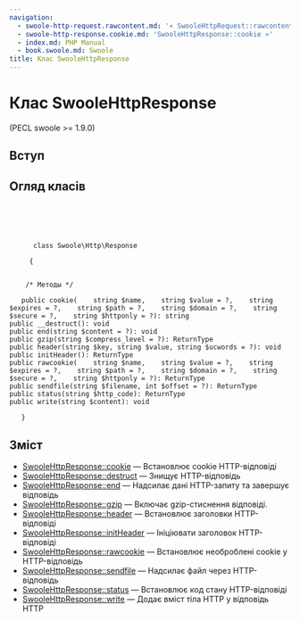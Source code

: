 ```yaml
---
navigation:
  - swoole-http-request.rawcontent.md: '« SwooleHttpRequest::rawcontent'
  - swoole-http-response.cookie.md: 'SwooleHttpResponse::cookie »'
  - index.md: PHP Manual
  - book.swoole.md: Swoole
title: Клас SwooleHttpResponse
---
```

# Клас SwooleHttpResponse

(PECL swoole >= 1.9.0)

## Вступ

## Огляд класів

```classsynopsis



    
     
      class Swoole\Http\Response
     
     {


    /* Методы */
    
   public cookie(    string $name,    string $value = ?,    string $expires = ?,    string $path = ?,    string $domain = ?,    string $secure = ?,    string $httponly = ?): string
public __destruct(): void
public end(string $content = ?): void
public gzip(string $compress_level = ?): ReturnType
public header(string $key, string $value, string $ucwords = ?): void
public initHeader(): ReturnType
public rawcookie(    string $name,    string $value = ?,    string $expires = ?,    string $path = ?,    string $domain = ?,    string $secure = ?,    string $httponly = ?): ReturnType
public sendfile(string $filename, int $offset = ?): ReturnType
public status(string $http_code): ReturnType
public write(string $content): void

   }
```

## Зміст

-   [SwooleHttpResponse::cookie](swoole-http-response.cookie.md) — Встановлює cookie HTTP-відповіді
-   [SwooleHttpResponse::destruct](swoole-http-response.destruct.md) — Знищує HTTP-відповідь
-   [SwooleHttpResponse::end](swoole-http-response.end.md) — Надсилає дані HTTP-запиту та завершує відповідь
-   [SwooleHttpResponse::gzip](swoole-http-response.gzip.md) — Включає gzip-стиснення відповіді.
-   [SwooleHttpResponse::header](swoole-http-response.header.md) — Встановлює заголовки HTTP-відповіді
-   [SwooleHttpResponse::initHeader](swoole-http-response.initheader.md) — Ініціювати заголовок HTTP-відповіді
-   [SwooleHttpResponse::rawcookie](swoole-http-response.rawcookie.md) — Встановлює необроблені cookie у HTTP-відповідь
-   [SwooleHttpResponse::sendfile](swoole-http-response.sendfile.md) — Надсилає файл через HTTP-відповідь
-   [SwooleHttpResponse::status](swoole-http-response.status.md) — Встановлює код стану HTTP-відповіді
-   [SwooleHttpResponse::write](swoole-http-response.write.md) — Додає вміст тіла HTTP у відповідь HTTP
